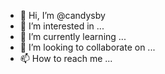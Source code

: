 - 👋 Hi, I’m @candysby
- 👀 I’m interested in ...
- 🌱 I’m currently learning ...
- 💞️ I’m looking to collaborate on ...
- 📫 How to reach me ...

<!---
candysby/candysby is a ✨ special ✨ repository because its `README.md` (this file) appears on your GitHub profile.
You can click the Preview link to take a look at your changes.
--->
